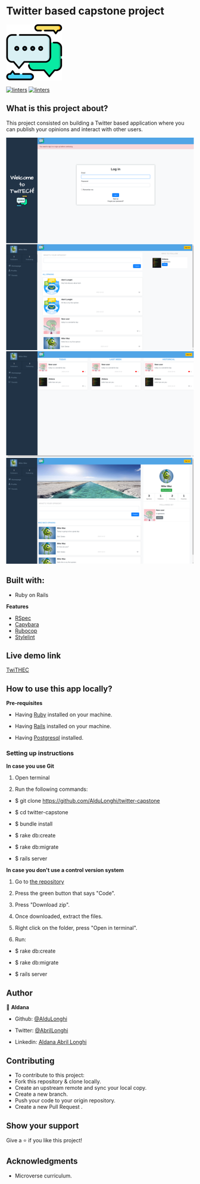 # Twitter based capstone project
<img src="app/assets/images/speech-bubble.png" width="150" height="150">

[![linters](https://img.shields.io/badge/Linters-Passing-brightgreen)]()
[![linters](https://img.shields.io/badge/Author-Aldana%20Longhi-blue)](https://github.com/AlduLonghi)


## What is this project about? 

This project consisted on building a Twitter based application where you can publish your opinions and interact with other users.

![screenshot](app/assets/images/screenshot-1.png)
![screenshot](app/assets/images/screenshot-2.png)
![screenshot](app/assets/images/screenshot-3.png)
![screenshot](app/assets/images/screenshot-4.png)

## Built with: 

- Ruby on Rails

**Features**
- [RSpec](https://rspec.info/)
- [Capybara](https://github.com/teamcapybara/capybara)
- [Rubocop](https://github.com/rubocop-hq/rubocop)
- [Stylelint](https://github.com/stylelint/stylelint)

## Live demo link

[TwiTHEC](https://nameless-escarpment-79956.herokuapp.com/)

## How to use this app locally?

**Pre-requisites**

- Having [Ruby](https://www.ruby-lang.org/en/) installed on your machine.

- Having [Rails](https://rubyonrails.org/) installed on your machine.

- Having [Postgresql](https://www.postgresql.org/) installed.

### Setting up instructions 

**In case you use Git**

1. Open terminal 

2. Run the following commands:

- $ git clone https://github.com/AlduLonghi/twitter-capstone

- $ cd twitter-capstone

- $ bundle install

- $ rake db:create

- $ rake db:migrate

- $ rails server

**In case you don't use a control version system**

1. Go to [the repository](https://github.com/AlduLonghi/twitter-capstone)

2. Press the green button that says "Code".

3. Press "Download zip".

4. Once downloaded, extract the files.

5. Right click on the folder, press "Open in terminal".

6. Run:

- $ rake db:create

- $ rake db:migrate

- $ rails server

## Author 

👤 **Aldana**
​

- Github: [@AlduLonghi](https://github.com/AlduLonghi)

- Twitter: [@AbrilLonghi](https://twitter.com/AbrilLonghi)

- Linkedin: [Aldana Abril Longhi](https://www.linkedin.com/in/aldana-abril-longhi-a842ba1a7/)

## Contributing 

- To contribute to this project:
- Fork this repository & clone locally.
- Create an upstream remote and sync your local copy.
- Create a new branch.
- Push your code to your origin repository.
- Create a new Pull Request .

## Show your support

Give a ⭐️ if you like this project!
​

## Acknowledgments

- Microverse curriculum.
